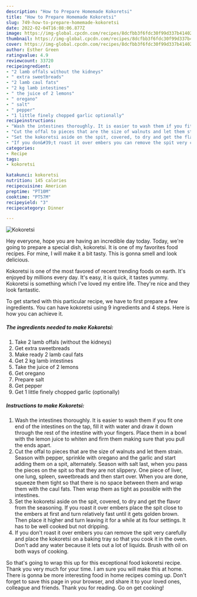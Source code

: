 ```yaml
---
description: "How to Prepare Homemade Kokoretsi"
title: "How to Prepare Homemade Kokoretsi"
slug: 749-how-to-prepare-homemade-kokoretsi
date: 2022-02-04T16:08:06.877Z
image: https://img-global.cpcdn.com/recipes/8dcfbb3f6fdc30f99d337b41402dfb4d/680x482cq70/kokoretsi-recipe-main-photo.jpg
thumbnail: https://img-global.cpcdn.com/recipes/8dcfbb3f6fdc30f99d337b41402dfb4d/680x482cq70/kokoretsi-recipe-main-photo.jpg
cover: https://img-global.cpcdn.com/recipes/8dcfbb3f6fdc30f99d337b41402dfb4d/680x482cq70/kokoretsi-recipe-main-photo.jpg
author: Esther Green
ratingvalue: 4.9
reviewcount: 33720
recipeingredient:
- "2 lamb offals without the kidneys"
- " extra sweetbreads"
- "2 lamb caul fats"
- "2 kg lamb intestines"
- " the juice of 2 lemons"
- " oregano"
- " salt"
- " pepper"
- "1 little finely chopped garlic optionally"
recipeinstructions:
- "Wash the intestines thoroughly. It is easier to wash them if you fit one end of the intestines on the tap, fill it with water and draw it down through the rest of the intestine with your fingers. Place them in a bowl with the lemon juice to whiten and firm them making sure that you pull the ends apart."
- "Cut the offal to pieces that are the size of walnuts and let them strain. Season with pepper, sprinkle with oregano and the garlic and start adding them on a spit, alternately. Season with salt last, when you pass the pieces on the spit so that they are not slippery. One piece of liver, one lung, spleen, sweetbreads and then start over. When you are done, squeeze them tight so that there is no space between them and wrap them with the caul fats. Then wrap them as tight as possible with the intestines."
- "Set the kokoretsi aside on the spit, covered, to dry and get the flavor from the seasoning. If you roast it over embers place the spit close to the embers at first and turn relatively fast until it gets golden brown. Then place it higher and turn leaving it for a while at its four settings. It has to be well cooked but not dripping."
- "If you don&#39;t roast it over embers you can remove the spit very carefully and place the kokoretsi on a baking tray so that you cook it in the oven. Don&#39;t add any water because it lets out a lot of liquids. Brush with oil on both ways of cooking."
categories:
- Recipe
tags:
- kokoretsi

katakunci: kokoretsi 
nutrition: 145 calories
recipecuisine: American
preptime: "PT10M"
cooktime: "PT57M"
recipeyield: "3"
recipecategory: Dinner

---
```



![Kokoretsi](https://img-global.cpcdn.com/recipes/8dcfbb3f6fdc30f99d337b41402dfb4d/680x482cq70/kokoretsi-recipe-main-photo.jpg)

Hey everyone, hope you are having an incredible day today. Today, we're going to prepare a special dish, kokoretsi. It is one of my favorites food recipes. For mine, I will make it a bit tasty. This is gonna smell and look delicious.

Kokoretsi is one of the most favored of recent trending foods on earth. It's enjoyed by millions every day. It's easy, it is quick, it tastes yummy. Kokoretsi is something which I've loved my entire life. They're nice and they look fantastic.




To get started with this particular recipe, we have to first prepare a few ingredients. You can have kokoretsi using 9 ingredients and 4 steps. Here is how you can achieve it.

<!--inarticleads1-->

##### The ingredients needed to make Kokoretsi:

1. Take 2 lamb offals (without the kidneys)
1. Get  extra sweetbreads
1. Make ready 2 lamb caul fats
1. Get 2 kg lamb intestines
1. Take  the juice of 2 lemons
1. Get  oregano
1. Prepare  salt
1. Get  pepper
1. Get 1 little finely chopped garlic (optionally)




<!--inarticleads2-->

##### Instructions to make Kokoretsi:

1. Wash the intestines thoroughly. It is easier to wash them if you fit one end of the intestines on the tap, fill it with water and draw it down through the rest of the intestine with your fingers. Place them in a bowl with the lemon juice to whiten and firm them making sure that you pull the ends apart.
1. Cut the offal to pieces that are the size of walnuts and let them strain. Season with pepper, sprinkle with oregano and the garlic and start adding them on a spit, alternately. Season with salt last, when you pass the pieces on the spit so that they are not slippery. One piece of liver, one lung, spleen, sweetbreads and then start over. When you are done, squeeze them tight so that there is no space between them and wrap them with the caul fats. Then wrap them as tight as possible with the intestines.
1. Set the kokoretsi aside on the spit, covered, to dry and get the flavor from the seasoning. If you roast it over embers place the spit close to the embers at first and turn relatively fast until it gets golden brown. Then place it higher and turn leaving it for a while at its four settings. It has to be well cooked but not dripping.
1. If you don&#39;t roast it over embers you can remove the spit very carefully and place the kokoretsi on a baking tray so that you cook it in the oven. Don&#39;t add any water because it lets out a lot of liquids. Brush with oil on both ways of cooking.




So that's going to wrap this up for this exceptional food kokoretsi recipe. Thank you very much for your time. I am sure you will make this at home. There is gonna be more interesting food in home recipes coming up. Don't forget to save this page in your browser, and share it to your loved ones, colleague and friends. Thank you for reading. Go on get cooking!
